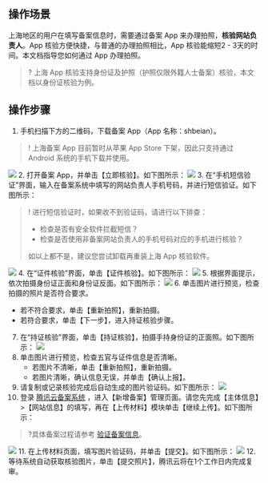 ## 操作场景

上海地区的用户在填写备案信息时，需要通过备案 App 来办理拍照，**核验网站负责人**。App 核验方便快捷，与普通的办理拍照相比，App 核验能缩短2 - 3天的时间。本文档指导您如何通过 App 办理拍照。
>? 上海 App 核验支持身份证及护照（护照仅限外籍人士备案）核验，本文档以身份证核验为例。

## 操作步骤

1. 手机扫描下方的二维码，下载备案 App（App 名称：shbeian）。
>! 上海备案 App 目前暂时从苹果 App Store 下架，因此只支持通过 Android 系统的手机下载并使用。
>
![](https://main.qcloudimg.com/raw/3f55d24f3639b2ffa9962106dcc17512.png)
2. 打开备案 App，并单击【立即核验】。如下图所示：
![](https://mc.qcloudimg.com/static/img/76f3fb2a5ad5bf8cd406e03e5d33dfb5/ALI1.png)
3. 在“手机短信验证”界面，输入在备案系统中填写的网站负责人手机号码，并进行短信验证。如下图所示：
>! 进行短信验证时，如果收不到验证码，请进行以下排查：
> - 检查是否有安全软件拦截短信？
> - 检查是否使用非备案网站负责人的手机号码对应的手机进行核验？
> 
> 如以上都不是，建议您尝试卸载再重装上海 App 核验软件。
> 
![](https://main.qcloudimg.com/raw/679bbbffe8c094b74efb70e8ceb92e65.png)
4. 在“证件核验”界面，单击【证件核验】。如下图所示：
![](https://main.qcloudimg.com/raw/729622a44f2813345402d66a8e86268f.png)
5. 根据界面提示，依次拍摄身份证正面和身份证反面。如下图所示：
![](https://main.qcloudimg.com/raw/70dd8fcc5ff09dc488dac360bf634552.png)
6. 单击图片进行预览，检查拍摄的照片是否符合要求。
  - 若不符合要求，单击【重新拍照】，重新拍摄。
  - 若符合要求，单击【下一步】，进入持证核验步骤。
7. 在“持证核验”界面，单击【持证核验】，拍摄手持身份证的正面照。如下图所示：
![](https://main.qcloudimg.com/raw/aed8802d15580702f3e4a12f739f4b9e.png)
8. 单击图片进行预览，检查五官与证件信息是否清晰。
    - 若图片不清晰，单击【重新拍照】，重新拍摄。
    - 若图片清晰，确认信息无误，并单击【确认上报】。
9. 请复制或记录核验完成后自动生成的图片验证码。如下图所示：
![](https://main.qcloudimg.com/raw/91a4409d62c6b7c4e8c68e4e4b6deaff.png)
10. 登录 [腾讯云备案系统](https://console.cloud.tencent.com/beian) ，进入【新增备案】管理页面。请您先完成【主体信息】>【网站信息】的填写，再在【上传材料】模块单击【继续上传】。如下图所示：
>?具体备案过程请参考 [验证备案信息](https://cloud.tencent.com/document/product/243/18958#.E4.BA.8C.-.E9.AA.8C.E8.AF.81.E5.A4.87.E6.A1.88.E4.BF.A1.E6.81.AF)。
>
![](https://main.qcloudimg.com/raw/89034da7926825a409a6eaa27cf29e73.png)
11. 在上传材料页面，填写图片验证码，并单击【提交】。如下图所示：
![](https://main.qcloudimg.com/raw/2c40e9be84c53ee76461525ee16031f6.png)
12. 等待系统自动获取核验图片，单击【提交照片】，腾讯云将在1个工作日内完成复审。
